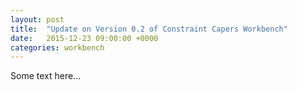 ```yaml
---
layout: post
title:  "Update on Version 0.2 of Constraint Capers Workbench"
date:   2015-12-23 09:00:00 +0000
categories: workbench
---
```

Some text here...
